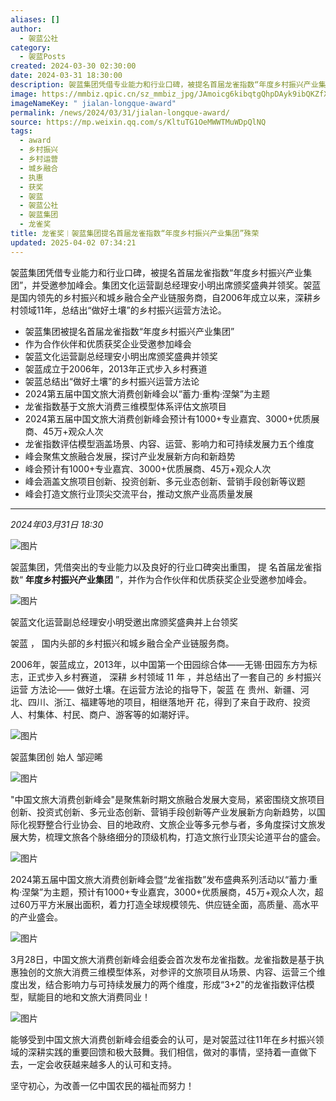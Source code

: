 ```yaml
---
aliases: []
author:
  - 袈蓝公社
category:
  - 袈蓝Posts
created: 2024-03-30 02:30:00
date: 2024-03-31 18:30:00
description: 袈蓝集团凭借专业能力和行业口碑，被提名首届龙雀指数“年度乡村振兴产业集团”，并受邀参加峰会。
image: https://mmbiz.qpic.cn/sz_mmbiz_jpg/JAmoicg6kibqtgQhpDAyk9ibQKZfX1VIOTvNiapdKMCznFic7kCeaOfSiaauILkJIvIFRZShY2iagicicia9CYN6EfTNJZrQ/0?wx_fmt=jpeg
imageNameKey: " jialan-longque-award"
permalink: /news/2024/03/31/jialan-longque-award/
source: https://mp.weixin.qq.com/s/KltuTG1OeMWWTMuWDpQlNQ
tags:
  - award
  - 乡村振兴
  - 乡村运营
  - 城乡融合
  - 执惠
  - 获奖
  - 袈蓝
  - 袈蓝公社
  - 袈蓝集团
  - 龙雀奖
title: 龙雀奖︱袈蓝集团提名首届龙雀指数“年度乡村振兴产业集团”殊荣
updated: 2025-04-02 07:34:21
---
```


袈蓝集团凭借专业能力和行业口碑，被提名首届龙雀指数“年度乡村振兴产业集团”，并受邀参加峰会。集团文化运营副总经理安小明出席颁奖盛典并领奖。袈蓝是国内领先的乡村振兴和城乡融合全产业链服务商，自2006年成立以来，深耕乡村领域11年，总结出“做好土壤”的乡村振兴运营方法论。

<!--more-->

- 袈蓝集团被提名首届龙雀指数“年度乡村振兴产业集团”
- 作为合作伙伴和优质获奖企业受邀参加峰会
- 袈蓝文化运营副总经理安小明出席颁奖盛典并领奖
- 袈蓝成立于2006年，2013年正式步入乡村赛道
- 袈蓝总结出“做好土壤”的乡村振兴运营方法论
- 2024第五届中国文旅大消费创新峰会以“蓄力·重构·涅槃”为主题
- 龙雀指数基于文旅大消费三维模型体系评估文旅项目
- 2024第五届中国文旅大消费创新峰会预计有1000+专业嘉宾、3000+优质展商、45万+观众人次
- 龙雀指数评估模型涵盖场景、内容、运营、影响力和可持续发展力五个维度
- 峰会聚焦文旅融合发展，探讨产业发展新方向和新趋势
- 峰会预计有1000+专业嘉宾、3000+优质展商、45万+观众人次
- 峰会涵盖文旅项目创新、投资创新、多元业态创新、营销手段创新等议题
- 峰会打造文旅行业顶尖交流平台，推动文旅产业高质量发展

---

_2024年03月31日 18:30_

![图片](https://mmbiz.qpic.cn/sz_mmbiz_jpg/JAmoicg6kibqtgQhpDAyk9ibQKZfX1VIOTv8e5cDDIShTcuia7icL8k2IFYZQQPJbSfibKgUuzdLWvtFpbvSosahvLxw/640?wx_fmt=jpeg&from=appmsg&tp=webp&wxfrom=5&wx_lazy=1&wx_co=1)

袈蓝集团，凭借突出的专业能力以及良好的行业口碑突出重围， 提 名首届龙雀指数“ **年度乡村振兴产业集团** ”，并作为合作伙伴和优质获奖企业受邀参加峰会。

![图片](https://mmbiz.qpic.cn/sz_mmbiz_jpg/JAmoicg6kibqtgQhpDAyk9ibQKZfX1VIOTvOibAIqdyrvxZzr1UxROcxt2Y8xsAicOwibObxNwicqyozLHb7OnytNl7Rg/640?wx_fmt=jpeg&from=appmsg&tp=webp&wxfrom=5&wx_lazy=1&wx_co=1) 

袈蓝文化运营副总经理安小明受邀出席颁奖盛典并上台领奖

袈蓝 ， 国内头部的乡村振兴和城乡融合全产业链服务商。

2006年，袈蓝成立，2013年，以中国第一个田园综合体——无锡·田园东方为标志，正式步入乡村赛道， 深耕 乡村领域 11 年 ，并总结出了一套自己的 乡村振兴运营 方法论—— 做好土壤。在运营方法论的指导下，袈蓝 在 贵州、新疆、河北、四川、浙江、福建等地的项目，相继落地开 花，得到了来自于政府、投资人、村集体、村民、商户、游客等的如潮好评。

![图片](https://mmbiz.qpic.cn/sz_mmbiz_png/JAmoicg6kibquY2kbGvZWNlIvS4CmHZNrGewtC1POuhCJcqKQ8n7T26ZGN7QGwAnTuPdY1uHibiaQLpUuGZxrlN84A/640?wx_fmt=png&from=appmsg&tp=webp&wxfrom=5&wx_lazy=1&wx_co=1) 

袈蓝集团创 始人 邹迎晞

![图片](https://mmbiz.qpic.cn/sz_mmbiz_jpg/JAmoicg6kibquY2kbGvZWNlIvS4CmHZNrGJenC4WX3vr7I17yRY7cflzNooFo4ZtJDvsy1FSOPfmmAFC90RtgKTQ/640?wx_fmt=jpeg&from=appmsg&tp=webp&wxfrom=5&wx_lazy=1&wx_co=1)

"中国文旅大消费创新峰会"是聚焦新时期文旅融合发展大变局，紧密围绕文旅项目创新、投资式创新、多元业态创新、营销手段创新等产业发展新方向新趋势，以国际化视野整合行业协会、目的地政府、文旅企业等多元参与者，多角度探讨文旅发展大势，梳理文旅各个脉络细分的顶级机构，打造文旅行业顶尖论道平台的盛会。

![图片](https://mmbiz.qpic.cn/sz_mmbiz_png/JAmoicg6kibquY2kbGvZWNlIvS4CmHZNrGrhWjC85NGsrY830HCibQGVTwzBMpU0CLk7KAqBELR1jf911iaGLEeIxw/640?wx_fmt=png&from=appmsg&tp=webp&wxfrom=5&wx_lazy=1&wx_co=1)

2024第五届中国文旅大消费创新峰会暨“龙雀指数”发布盛典系列活动以“蓄力·重构·涅槃”为主题，预计有1000+专业嘉宾，3000+优质展商，45万+观众人次，超过60万平方米展出面积，着力打造全球规模领先、供应链全面，高质量、高水平的产业盛会。

![图片](https://mmbiz.qpic.cn/sz_mmbiz_png/JAmoicg6kibqtgQhpDAyk9ibQKZfX1VIOTvxsRPwYATnODM6RoPuHrh1OzryICLZ8y0a0bfxgHyk59kOHVGOz5EpQ/640?wx_fmt=png&from=appmsg&tp=webp&wxfrom=5&wx_lazy=1&wx_co=1)

3月28日，中国文旅大消费创新峰会组委会首次发布龙雀指数。龙雀指数是基于执惠独创的文旅大消费三维模型体系，对参评的文旅项目从场景、内容、运营三个维度出发，结合影响力与可持续发展力的两个维度，形成“3+2"的龙雀指数评估模型，赋能目的地和文旅大消费同业！

![图片](https://mmbiz.qpic.cn/sz_mmbiz_jpg/JAmoicg6kibqtgQhpDAyk9ibQKZfX1VIOTvaEZBdnriaoVPunFtmRa4lMbqR6mD8b8ZZ30bOdib6jaCcBWezwLTWMibQ/640?wx_fmt=jpeg&from=appmsg&tp=webp&wxfrom=5&wx_lazy=1&wx_co=1)

能够受到中国文旅大消费创新峰会组委会的认可，是对袈蓝过往11年在乡村振兴领域的深耕实践的重要回馈和极大鼓舞。我们相信，做对的事情，坚持着一直做下去，一定会收获越来越多人的认可和支持。

坚守初心，为改善一亿中国农民的福祉而努力！
